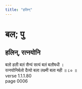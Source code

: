 ```yaml
---
title: "हलिन्"
---
```


# बल; पु
## हलिन्, रत्नयोनि
बलो हली बलं सैन्यं सत्यं बलं बलौषधी ।<br />रत्नयोनिर्बलो दैत्यो बला लक्ष्मी बला मही ॥ ८० ॥<br />verse 1.1.1.80<br />page 0006


